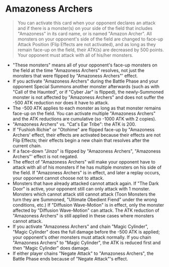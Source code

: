 # Amazoness Archers

> You can activate this card when your opponent declares an attack and if there is a monster(s) on your side of the field that includes "Amazoness" in its card name, or is named "Amazon Archer". All monsters on your opponent's side of the field are changed to face-up Attack Position (Flip Effects are not activated), and as long as they remain face-up on the field, their ATK(s) are decreased by 500 points. Your opponent must attack with all of his/her monsters.

*   "These monsters" means all of your opponent's face-up monsters on the field at the time "Amazoness Archers" resolves, not just the monsters that were flipped by "Amazoness Archers"' effect.
*   If you activate "Amazoness Archers" during the Battle Phase and your opponent Special Summons another monster afterwards (such as with "Call of the Haunted", or if "Cyber Jar" is flipped), the newly-Summoned monster is not affected by "Amazoness Archers" and does not suffer the -500 ATK reduction nor does it have to attack.
*   The -500 ATK applies to each monster as long as that monster remains face-up on the field. You can activate multiple "Amazoness Archers" and the ATK reductions are cumulative (so -1000 ATK with 2 copies).
*   "Amazoness Archers" vs. "Cat's Ear Tribe": the ATK is 200.
*   If "Fushioh Richie" or "Otohime" are flipped face-up by "Amazoness Archers' effect, their effects are activated because their effects are not Flip Effects; their effects begin a new chain that resolves after the current chain.
*   If a face-down "Jinzo" is flipped by "Amazoness Archers", "Amazoness Archers"' effect is not negated.
*   The effect of "Amazoness Archers" will make your opponent have to attack with all of his monsters if he has multiple monsters on his side of the field. If "Amazoness Archers" is in effect, and later a replay occurs, your opponent cannot choose not to attack.
*   Monsters that have already attacked cannot attack again. If "The Dark Door" is active, your opponent still can only attack with 1 monster. Monsters which cannot attack still cannot attack (Toon Monsters the turn they are Summoned, "Ultimate Obedient Fiend" under the wrong conditions, etc.) If "Diffusion Wave-Motion" is in effect, only the monster affected by "Diffusion Wave-Motion" can attack. The ATK reduction of "Amazoness Archers" is still applied in these cases where monsters cannot attack.
*   If you activate "Amazoness Archers" and chain "Magic Cylinder", "Magic Cylinder" does the full damage before the -500 ATK is applied; your opponent's other monsters must attack normally. If you chain "Amazoness Archers" to "Magic Cylinder", the ATK is reduced first and then "Magic Cylinder" does damage.
*   If either player chains "Negate Attack" to "Amazoness Archers", the Battle Phase ends because of "Negate Attack"'s effect.
